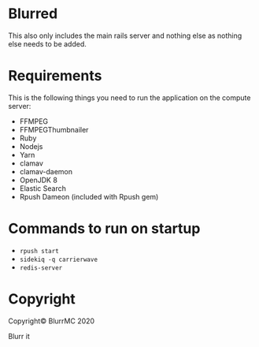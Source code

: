 # Blurred
This also only includes the main rails server and nothing else as nothing else needs to be added.
# Requirements
This is the following things you need to run the application on the compute server:
*  FFMPEG
*  FFMPEGThumbnailer
*  Ruby
*  Nodejs
*  Yarn
*  clamav
*  clamav-daemon
*  OpenJDK 8
*  Elastic Search
*  Rpush Dameon (included with Rpush gem)
# Commands to run on startup
* `rpush start`
* `sidekiq -q carrierwave`
* `redis-server`
# Copyright
Copyright© BlurrMC 2020

Blurr it
